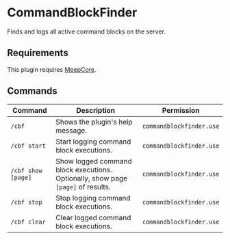 # CommandBlockFinder

Finds and logs all active command blocks on the server.

## Requirements

This plugin requires [MeepCore](https://github.com/Meeples10/MeepCore/releases).

## Commands

|Command|Description|Permission|
|-------|-----------|----------|
|`/cbf`|Shows the plugin's help message.|`commandblockfinder.use`|
|`/cbf start`|Start logging command block executions.|`commandblockfinder.use`|
|`/cbf show [page]`|Show logged command block executions. Optionally, show page `[page]` of results.|`commandblockfinder.use`|
|`/cbf stop`|Stop logging command block executions.|`commandblockfinder.use`|
|`/cbf clear`|Clear logged command block executions.|`commandblockfinder.use`|
